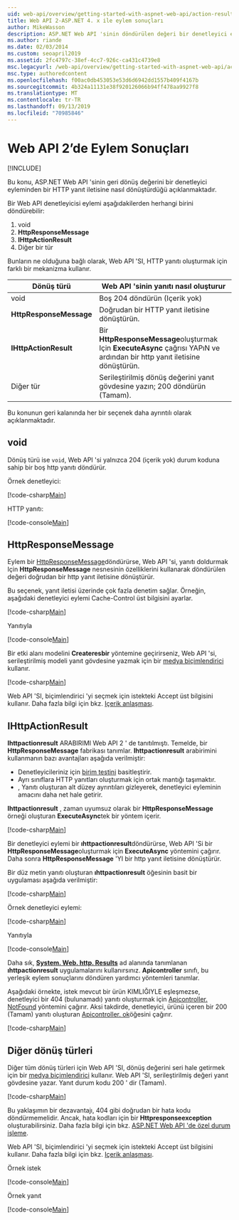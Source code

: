 ```yaml
---
uid: web-api/overview/getting-started-with-aspnet-web-api/action-results
title: Web API 2-ASP.NET 4. x ile eylem sonuçları
author: MikeWasson
description: ASP.NET Web API 'sinin döndürülen değeri bir denetleyici eyleminden ASP.NET 4. x içinde HTTP yanıt iletisine nasıl dönüştüreceğini açıklar.
ms.author: riande
ms.date: 02/03/2014
ms.custom: seoapril2019
ms.assetid: 2fc4797c-38ef-4cc7-926c-ca431c4739e8
msc.legacyurl: /web-api/overview/getting-started-with-aspnet-web-api/action-results
msc.type: authoredcontent
ms.openlocfilehash: f00ac0db453053e53d6d6942dd1557b409f4167b
ms.sourcegitcommit: 4b324a11131e38f920126066b94ff478aa9927f8
ms.translationtype: MT
ms.contentlocale: tr-TR
ms.lasthandoff: 09/13/2019
ms.locfileid: "70985846"
---
```

# <a name="action-results-in-web-api-2"></a>Web API 2’de Eylem Sonuçları

[!INCLUDE[](~/includes/coreWebAPI.md)]

Bu konu, ASP.NET Web API 'sinin geri dönüş değerini bir denetleyici eyleminden bir HTTP yanıt iletisine nasıl dönüştürdüğü açıklanmaktadır.

Bir Web API denetleyicisi eylemi aşağıdakilerden herhangi birini döndürebilir:

1. void
2. **HttpResponseMessage**
3. **IHttpActionResult**
4. Diğer bir tür

Bunların ne olduğuna bağlı olarak, Web API 'SI, HTTP yanıtı oluşturmak için farklı bir mekanizma kullanır.

| Dönüş türü | Web API 'sinin yanıtı nasıl oluşturur |
| --- | --- |
| void | Boş 204 döndürün (Içerik yok) |
| **HttpResponseMessage** | Doğrudan bir HTTP yanıt iletisine dönüştürün. |
| **IHttpActionResult** | Bir **HttpResponseMessage**oluşturmak Için **ExecuteAsync** çağrısı YAPıN ve ardından bir http yanıt iletisine dönüştürün. |
| Diğer tür | Serileştirilmiş dönüş değerini yanıt gövdesine yazın; 200 döndürün (Tamam). |

Bu konunun geri kalanında her bir seçenek daha ayrıntılı olarak açıklanmaktadır.

## <a name="void"></a>void

Dönüş türü ise `void`, Web API 'si yalnızca 204 (içerik yok) durum koduna sahip bir boş http yanıtı döndürür.

Örnek denetleyici:

[!code-csharp[Main](action-results/samples/sample1.cs)]

HTTP yanıtı:

[!code-console[Main](action-results/samples/sample2.cmd)]

## <a name="httpresponsemessage"></a>HttpResponseMessage

Eylem bir [HttpResponseMessage](https://msdn.microsoft.com/library/system.net.http.httpresponsemessage.aspx)döndürürse, Web API 'si, yanıtı doldurmak Için **HttpResponseMessage** nesnesinin özelliklerini kullanarak döndürülen değeri doğrudan bir http yanıt iletisine dönüştürür.

Bu seçenek, yanıt iletisi üzerinde çok fazla denetim sağlar. Örneğin, aşağıdaki denetleyici eylemi Cache-Control üst bilgisini ayarlar.

[!code-csharp[Main](action-results/samples/sample3.cs)]

Yanıtıyla

[!code-console[Main](action-results/samples/sample4.cmd?highlight=2)]

Bir etki alanı modelini **Createresbir** yöntemine geçirirseniz, Web API 'si, serileştirilmiş modeli yanıt gövdesine yazmak için bir [medya biçimlendirici](../formats-and-model-binding/media-formatters.md) kullanır.

[!code-csharp[Main](action-results/samples/sample5.cs)]

Web API 'SI, biçimlendirici 'yi seçmek için istekteki Accept üst bilgisini kullanır. Daha fazla bilgi için bkz. [Içerik anlaşması](../formats-and-model-binding/content-negotiation.md).

## <a name="ihttpactionresult"></a>IHttpActionResult

**Ihttpactionresult** ARABIRIMI Web API 2 ' de tanıtılmıştı. Temelde, bir **HttpResponseMessage** fabrikası tanımlar. **Ihttpactionresult** arabirimini kullanmanın bazı avantajları aşağıda verilmiştir:

- Denetleyicileriniz için [birim testini](../testing-and-debugging/unit-testing-controllers-in-web-api.md) basitleştirir.
- Ayrı sınıflara HTTP yanıtları oluşturmak için ortak mantığı taşımaktır.
- , Yanıtı oluşturan alt düzey ayrıntıları gizleyerek, denetleyici eyleminin amacını daha net hale getirir.

**Ihttpactionresult** , zaman uyumsuz olarak bir **HttpResponseMessage** örneği oluşturan **ExecuteAsync**tek bir yöntem içerir.

[!code-csharp[Main](action-results/samples/sample6.cs)]

Bir denetleyici eylemi bir **ıhttpactionresult**döndürürse, Web API 'Si bir **HttpResponseMessage**oluşturmak için **ExecuteAsync** yöntemini çağırır. Daha sonra **HttpResponseMessage** 'YI bir http yanıt iletisine dönüştürür.

Bir düz metin yanıtı oluşturan **ıhttpactionresult** öğesinin basit bir uygulaması aşağıda verilmiştir:

[!code-csharp[Main](action-results/samples/sample7.cs)]

Örnek denetleyici eylemi:

[!code-csharp[Main](action-results/samples/sample8.cs)]

Yanıtıyla

[!code-console[Main](action-results/samples/sample9.cmd)]

Daha sık, **[System. Web. http. Results](https://msdn.microsoft.com/library/system.web.http.results.aspx)** ad alanında tanımlanan **ıhttpactionresult** uygulamalarını kullanırsınız. **Apicontroller** sınıfı, bu yerleşik eylem sonuçlarını döndüren yardımcı yöntemleri tanımlar.

Aşağıdaki örnekte, istek mevcut bir ürün KIMLIĞIYLE eşleşmezse, denetleyici bir 404 (bulunamadı) yanıtı oluşturmak için [Apicontroller. NotFound](https://msdn.microsoft.com/library/system.web.http.apicontroller.notfound.aspx) yöntemini çağırır. Aksi takdirde, denetleyici, ürünü içeren bir 200 (Tamam) yanıtı oluşturan [Apicontroller. ok](https://msdn.microsoft.com/library/dn314591.aspx)öğesini çağırır.

[!code-csharp[Main](action-results/samples/sample10.cs)]

## <a name="other-return-types"></a>Diğer dönüş türleri

Diğer tüm dönüş türleri için Web API 'SI, dönüş değerini seri hale getirmek için bir [medya biçimlendirici](../formats-and-model-binding/media-formatters.md) kullanır. Web API 'SI, serileştirilmiş değeri yanıt gövdesine yazar. Yanıt durum kodu 200 ' dir (Tamam).

[!code-csharp[Main](action-results/samples/sample11.cs)]

Bu yaklaşımın bir dezavantajı, 404 gibi doğrudan bir hata kodu döndürmemelidir. Ancak, hata kodları için bir **Httpresponseexception** oluşturabilirsiniz. Daha fazla bilgi için bkz. [ASP.NET Web API 'de özel durum işleme](../error-handling/exception-handling.md).

Web API 'SI, biçimlendirici 'yi seçmek için istekteki Accept üst bilgisini kullanır. Daha fazla bilgi için bkz. [Içerik anlaşması](../formats-and-model-binding/content-negotiation.md).

Örnek istek

[!code-console[Main](action-results/samples/sample12.cmd)]

Örnek yanıt

[!code-console[Main](action-results/samples/sample13.cmd)]
